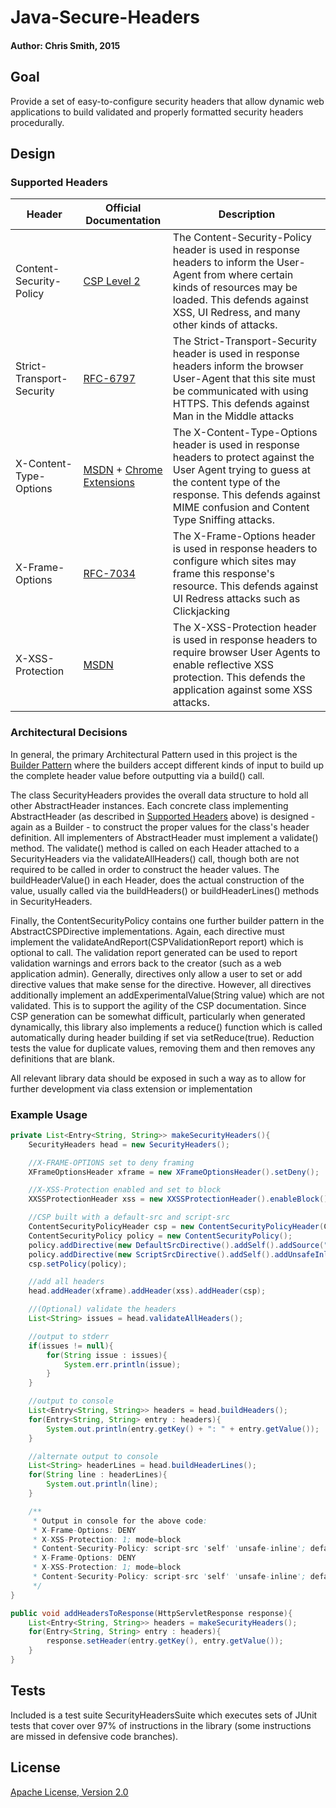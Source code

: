 # Java-Secure-Headers
#### Author: Chris Smith, 2015

## Goal
Provide a set of easy-to-configure security headers that allow dynamic web applications to build validated and properly formatted security headers procedurally.

## Design
### Supported Headers     

Header                    | Official Documentation     | Description
------------------------- | -------------------------- | --------------
Content-Security-Policy   | [CSP Level 2](http://www.w3.org/TR/CSP2/) | The Content-Security-Policy header is used in response headers to inform the User-Agent from where certain kinds of resources may be loaded. This defends against XSS, UI Redress, and many other kinds of attacks.
Strict-Transport-Security | [RFC-6797](https://tools.ietf.org/html/rfc6797) | The Strict-Transport-Security header is used in response headers inform the browser User-Agent that this site must be communicated with using HTTPS. This defends against Man in the Middle attacks
X-Content-Type-Options    | [MSDN](https://blogs.msdn.microsoft.com/ie/2008/09/02/ie8-security-part-vi-beta-2-update/) + [Chrome Extensions](https://developer.chrome.com/extensions/hosting) | The X-Content-Type-Options header is used in response headers to protect against the User Agent trying to guess at the content type of the response. This defends against MIME confusion and Content Type Sniffing attacks. 
X-Frame-Options           | [RFC-7034](https://tools.ietf.org/html/rfc7034) | The X-Frame-Options header is used in response headers to configure which sites may frame this response's resource. This defends against UI Redress attacks such as Clickjacking
X-XSS-Protection          | [MSDN](https://blogs.msdn.microsoft.com/ie/2008/07/02/ie8-security-part-iv-the-xss-filter/) | The X-XSS-Protection header is used in response headers to require browser User Agents to enable reflective XSS protection. This defends the application against some XSS attacks.

### Architectural Decisions

In general, the primary Architectural Pattern used in this project is the [Builder Pattern](https://en.wikipedia.org/wiki/Builder_pattern) where the builders accept different kinds of input to build up the complete header value before outputting via a build() call.

The class SecurityHeaders provides the overall data structure to hold all other AbstractHeader instances. Each concrete class implementing AbstractHeader (as described in [Supported Headers](#Supported-Headers) above) is designed - again as a Builder - to construct the proper values for the class's header definition. All implementers of AbstractHeader must implement a validate() method. The validate() method is called on each Header attached to a SecurityHeaders via the validateAllHeaders() call, though both are not required to be called in order to construct the header values. The buildHeaderValue() in each Header, does the actual construction of the value, usually called via the buildHeaders() or buildHeaderLines() methods in SecurityHeaders.

Finally, the ContentSecurityPolicy contains one further builder pattern in the AbstractCSPDirective implementations. Again, each directive must implement the validateAndReport(CSPValidationReport report) which is optional to call. The validation report generated can be used to report validation warnings and errors back to the creator (such as a web application admin). Generally, directives only allow a user to set or add directive values that make sense for the directive. However, all directives additionally implement an addExperimentalValue(String value) which are not validated. This is to support the agility of the CSP documentation. Since CSP generation can be somewhat difficult, particularly when generated dynamically, this library also implements a reduce() function which is called automatically during header building if set via setReduce(true). Reduction tests the value for duplicate values, removing them and then removes any definitions that are blank. 

All relevant library data should be exposed in such a way as to allow for further development via class extension or implementation

### Example Usage
```java
private List<Entry<String, String>> makeSecurityHeaders(){
	SecurityHeaders head = new SecurityHeaders();

	//X-FRAME-OPTIONS set to deny framing
	XFrameOptionsHeader xframe = new XFrameOptionsHeader().setDeny();

	//X-XSS-Protection enabled and set to block
	XXSSProtectionHeader xss = new XXSSProtectionHeader().enableBlock().enableProtection();

	//CSP built with a default-src and script-src
	ContentSecurityPolicyHeader csp = new ContentSecurityPolicyHeader(CSPHeaderName.CSP);
	ContentSecurityPolicy policy = new ContentSecurityPolicy();
	policy.addDirective(new DefaultSrcDirective().addSelf().addSource("http://foobar.com"));
	policy.addDirective(new ScriptSrcDirective().addSelf().addUnsafeInline());
	csp.setPolicy(policy);

	//add all headers
	head.addHeader(xframe).addHeader(xss).addHeader(csp);

	//(Optional) validate the headers
	List<String> issues = head.validateAllHeaders();

	//output to stderr
	if(issues != null){
		for(String issue : issues){
			System.err.println(issue);
		}
	}

	//output to console
	List<Entry<String, String>> headers = head.buildHeaders();
	for(Entry<String, String> entry : headers){
		System.out.println(entry.getKey() + ": " + entry.getValue());
	}

	//alternate output to console
	List<String> headerLines = head.buildHeaderLines();
	for(String line : headerLines){
		System.out.println(line);
	}

	/**
	 * Output in console for the above code:
	 * X-Frame-Options: DENY
	 * X-XSS-Protection: 1; mode=block
	 * Content-Security-Policy: script-src 'self' 'unsafe-inline'; default-src 'self' http://foobar.com
	 * X-Frame-Options: DENY
	 * X-XSS-Protection: 1; mode=block
	 * Content-Security-Policy: script-src 'self' 'unsafe-inline'; default-src 'self' http://foobar.com
	 */
}

public void addHeadersToResponse(HttpServletResponse response){
	List<Entry<String, String>> headers = makeSecurityHeaders();
	for(Entry<String, String> entry : headers){
		response.setHeader(entry.getKey(), entry.getValue());
	}
}
```

## Tests
Included is a test suite SecurityHeadersSuite which executes sets of JUnit tests that cover over 97% of instructions in the library (some instructions are missed in defensive code branches).

## License
[Apache License, Version 2.0](http://www.apache.org/licenses/LICENSE-2.0.txt)
